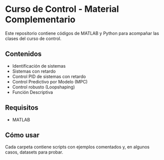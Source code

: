 # Curso de Control - Material Complementario

Este repositorio contiene códigos de MATLAB y Python para acompañar las clases del curso de control.

## Contenidos

- Identificación de sistemas
- Sistemas con retardo
- Control PID de sistemas con retardo
- Control Predictivo por Modelo (MPC)
- Control robusto (Loopshaping)
- Función Descriptiva

## Requisitos

- MATLAB 

## Cómo usar

Cada carpeta contiene scripts con ejemplos comentados y, en algunos casos, datasets para probar.

